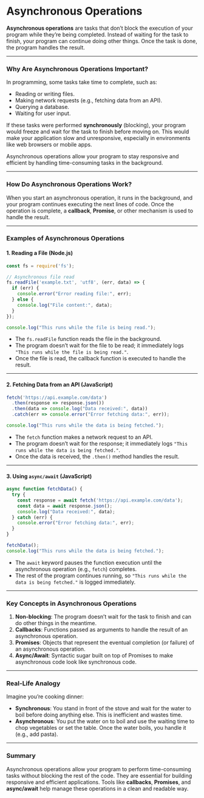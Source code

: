 # Asynchronous Operations

**Asynchronous operations** are tasks that don’t block the execution of your program while they’re being completed. Instead of waiting for the task to finish, your program can continue doing other things. Once the task is done, the program handles the result.

---

### Why Are Asynchronous Operations Important?
In programming, some tasks take time to complete, such as:
- Reading or writing files.
- Making network requests (e.g., fetching data from an API).
- Querying a database.
- Waiting for user input.

If these tasks were performed **synchronously** (blocking), your program would freeze and wait for the task to finish before moving on. This would make your application slow and unresponsive, especially in environments like web browsers or mobile apps.

Asynchronous operations allow your program to stay responsive and efficient by handling time-consuming tasks in the background.

---

### How Do Asynchronous Operations Work?
When you start an asynchronous operation, it runs in the background, and your program continues executing the next lines of code. Once the operation is complete, a **callback**, **Promise**, or other mechanism is used to handle the result.

---

### Examples of Asynchronous Operations

#### 1. **Reading a File (Node.js)**
```javascript
const fs = require('fs');

// Asynchronous file read
fs.readFile('example.txt', 'utf8', (err, data) => {
  if (err) {
    console.error("Error reading file:", err);
  } else {
    console.log("File content:", data);
  }
});

console.log("This runs while the file is being read.");
```
- The `fs.readFile` function reads the file in the background.
- The program doesn’t wait for the file to be read; it immediately logs `"This runs while the file is being read."`.
- Once the file is read, the callback function is executed to handle the result.

---

#### 2. **Fetching Data from an API (JavaScript)**
```javascript
fetch('https://api.example.com/data')
  .then(response => response.json())
  .then(data => console.log("Data received:", data))
  .catch(err => console.error("Error fetching data:", err));

console.log("This runs while the data is being fetched.");
```
- The `fetch` function makes a network request to an API.
- The program doesn’t wait for the response; it immediately logs `"This runs while the data is being fetched."`.
- Once the data is received, the `.then()` method handles the result.

---

#### 3. **Using `async/await` (JavaScript)**
```javascript
async function fetchData() {
  try {
    const response = await fetch('https://api.example.com/data');
    const data = await response.json();
    console.log("Data received:", data);
  } catch (err) {
    console.error("Error fetching data:", err);
  }
}

fetchData();
console.log("This runs while the data is being fetched.");
```
- The `await` keyword pauses the function execution until the asynchronous operation (e.g., `fetch`) completes.
- The rest of the program continues running, so `"This runs while the data is being fetched."` is logged immediately.

---

### Key Concepts in Asynchronous Operations
1. **Non-blocking**: The program doesn’t wait for the task to finish and can do other things in the meantime.
2. **Callbacks**: Functions passed as arguments to handle the result of an asynchronous operation.
3. **Promises**: Objects that represent the eventual completion (or failure) of an asynchronous operation.
4. **Async/Await**: Syntactic sugar built on top of Promises to make asynchronous code look like synchronous code.

---

### Real-Life Analogy
Imagine you’re cooking dinner:
- **Synchronous**: You stand in front of the stove and wait for the water to boil before doing anything else. This is inefficient and wastes time.
- **Asynchronous**: You put the water on to boil and use the waiting time to chop vegetables or set the table. Once the water boils, you handle it (e.g., add pasta).

---

### Summary
Asynchronous operations allow your program to perform time-consuming tasks without blocking the rest of the code. They are essential for building responsive and efficient applications. Tools like **callbacks**, **Promises**, and **async/await** help manage these operations in a clean and readable way. 
